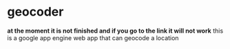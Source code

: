 # geocoder
**at the moment it is not finished and if you go to the link it will not work**
this is a google app engine web app that can geocode a location